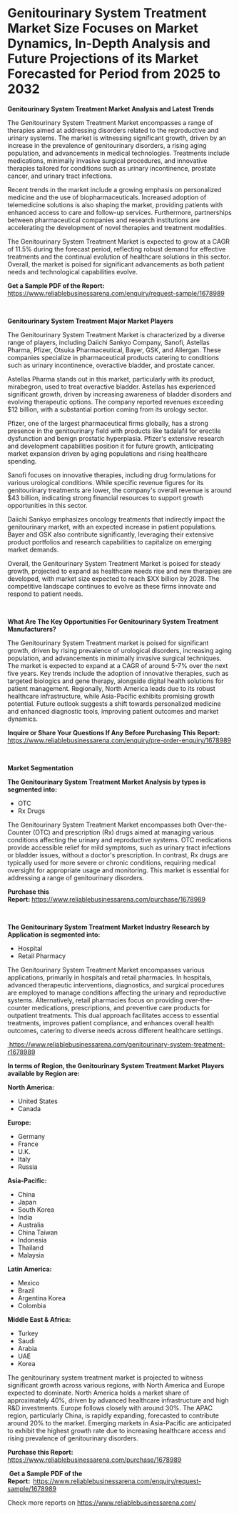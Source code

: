 <p><h1>Genitourinary System Treatment Market Size Focuses on Market Dynamics, In-Depth Analysis and Future Projections of its Market Forecasted for Period from 2025 to 2032</h1></p><p><strong>Genitourinary System Treatment Market Analysis and Latest Trends</strong></p>
<p><p>The Genitourinary System Treatment Market encompasses a range of therapies aimed at addressing disorders related to the reproductive and urinary systems. The market is witnessing significant growth, driven by an increase in the prevalence of genitourinary disorders, a rising aging population, and advancements in medical technologies. Treatments include medications, minimally invasive surgical procedures, and innovative therapies tailored for conditions such as urinary incontinence, prostate cancer, and urinary tract infections.</p><p>Recent trends in the market include a growing emphasis on personalized medicine and the use of biopharmaceuticals. Increased adoption of telemedicine solutions is also shaping the market, providing patients with enhanced access to care and follow-up services. Furthermore, partnerships between pharmaceutical companies and research institutions are accelerating the development of novel therapies and treatment modalities.</p><p>The Genitourinary System Treatment Market is expected to grow at a CAGR of 11.5% during the forecast period, reflecting robust demand for effective treatments and the continual evolution of healthcare solutions in this sector. Overall, the market is poised for significant advancements as both patient needs and technological capabilities evolve.</p></p>
<p><strong>Get a Sample PDF of the Report:&nbsp;</strong> <a href="https://www.reliablebusinessarena.com/enquiry/request-sample/1678989?utm_campaign=3189&utm_medium=2&utm_source=Github&utm_content=ia&utm_term=24032025&utm_id=genitourinary-system-treatment">https://www.reliablebusinessarena.com/enquiry/request-sample/1678989</a></p>
<p>&nbsp;</p>
<p><strong>Genitourinary System Treatment Major Market Players</strong></p>
<p><p>The Genitourinary System Treatment Market is characterized by a diverse range of players, including Daiichi Sankyo Company, Sanofi, Astellas Pharma, Pfizer, Otsuka Pharmaceutical, Bayer, GSK, and Allergan. These companies specialize in pharmaceutical products catering to conditions such as urinary incontinence, overactive bladder, and prostate cancer.</p><p>Astellas Pharma stands out in this market, particularly with its product, mirabegron, used to treat overactive bladder. Astellas has experienced significant growth, driven by increasing awareness of bladder disorders and evolving therapeutic options. The company reported revenues exceeding $12 billion, with a substantial portion coming from its urology sector.</p><p>Pfizer, one of the largest pharmaceutical firms globally, has a strong presence in the genitourinary field with products like tadalafil for erectile dysfunction and benign prostatic hyperplasia. Pfizer's extensive research and development capabilities position it for future growth, anticipating market expansion driven by aging populations and rising healthcare spending.</p><p>Sanofi focuses on innovative therapies, including drug formulations for various urological conditions. While specific revenue figures for its genitourinary treatments are lower, the company's overall revenue is around $43 billion, indicating strong financial resources to support growth opportunities in this sector.</p><p>Daiichi Sankyo emphasizes oncology treatments that indirectly impact the genitourinary market, with an expected increase in patient populations. Bayer and GSK also contribute significantly, leveraging their extensive product portfolios and research capabilities to capitalize on emerging market demands.</p><p>Overall, the Genitourinary System Treatment Market is poised for steady growth, projected to expand as healthcare needs rise and new therapies are developed, with market size expected to reach $XX billion by 2028. The competitive landscape continues to evolve as these firms innovate and respond to patient needs.</p></p>
<p>&nbsp;</p>
<p><strong>What Are The Key Opportunities For Genitourinary System Treatment Manufacturers?</strong></p>
<p><p>The Genitourinary System Treatment market is poised for significant growth, driven by rising prevalence of urological disorders, increasing aging population, and advancements in minimally invasive surgical techniques. The market is expected to expand at a CAGR of around 5-7% over the next five years. Key trends include the adoption of innovative therapies, such as targeted biologics and gene therapy, alongside digital health solutions for patient management. Regionally, North America leads due to its robust healthcare infrastructure, while Asia-Pacific exhibits promising growth potential. Future outlook suggests a shift towards personalized medicine and enhanced diagnostic tools, improving patient outcomes and market dynamics.</p></p>
<p><strong>Inquire or Share Your Questions If Any Before Purchasing This Report:</strong> <a href="https://www.reliablebusinessarena.com/enquiry/pre-order-enquiry/1678989?utm_campaign=3189&utm_medium=2&utm_source=Github&utm_content=ia&utm_term=24032025&utm_id=genitourinary-system-treatment">https://www.reliablebusinessarena.com/enquiry/pre-order-enquiry/1678989</a></p>
<p>&nbsp;</p>
<p><strong>Market Segmentation</strong></p>
<p><strong>The Genitourinary System Treatment Market Analysis by types is segmented into:</strong></p>
<p><ul><li>OTC</li><li>Rx Drugs</li></ul></p>
<p><p>The Genitourinary System Treatment Market encompasses both Over-the-Counter (OTC) and prescription (Rx) drugs aimed at managing various conditions affecting the urinary and reproductive systems. OTC medications provide accessible relief for mild symptoms, such as urinary tract infections or bladder issues, without a doctor's prescription. In contrast, Rx drugs are typically used for more severe or chronic conditions, requiring medical oversight for appropriate usage and monitoring. This market is essential for addressing a range of genitourinary disorders.</p></p>
<p><strong>Purchase this Report:&nbsp;</strong><a href="https://www.reliablebusinessarena.com/purchase/1678989?utm_campaign=3189&utm_medium=2&utm_source=Github&utm_content=ia&utm_term=24032025&utm_id=genitourinary-system-treatment">https://www.reliablebusinessarena.com/purchase/1678989</a></p>
<p>&nbsp;</p>
<p><strong>The Genitourinary System Treatment Market Industry Research by Application is segmented into:</strong></p>
<p><ul><li>Hospital</li><li>Retail Pharmacy</li></ul></p>
<p><p>The Genitourinary System Treatment Market encompasses various applications, primarily in hospitals and retail pharmacies. In hospitals, advanced therapeutic interventions, diagnostics, and surgical procedures are employed to manage conditions affecting the urinary and reproductive systems. Alternatively, retail pharmacies focus on providing over-the-counter medications, prescriptions, and preventive care products for outpatient treatments. This dual approach facilitates access to essential treatments, improves patient compliance, and enhances overall health outcomes, catering to diverse needs across different healthcare settings.</p></p>
<p><a href="https://www.reliablebusinessarena.com/genitourinary-system-treatment-r1678989?utm_campaign=3189&utm_medium=2&utm_source=Github&utm_content=ia&utm_term=24032025&utm_id=genitourinary-system-treatment">&nbsp;https://www.reliablebusinessarena.com/genitourinary-system-treatment-r1678989</a></p>
<p><strong>In terms of Region, the Genitourinary System Treatment Market Players available by Region are:</strong></p>
<p>
    <p> <strong> North America: </strong>
        <ul>
            <li>United States</li>
            <li>Canada</li>
        </ul>
        </p> 
    <p> <strong> Europe: </strong>
        <ul>
            <li>Germany</li>
            <li>France</li>
            <li>U.K.</li>
            <li>Italy</li>
            <li>Russia</li>
        </ul>
        </p> 
    <p> <strong> Asia-Pacific: </strong>
        <ul>
            <li>China</li>
            <li>Japan</li>
            <li>South Korea</li>
            <li>India</li>
            <li>Australia</li>
            <li>China Taiwan</li>
            <li>Indonesia</li>
            <li>Thailand</li>
            <li>Malaysia</li>
        </ul>
        </p> 
    <p> <strong> Latin America: </strong>
        <ul>
            <li>Mexico</li>
            <li>Brazil</li>
            <li>Argentina Korea</li>
            <li>Colombia</li>
        </ul>
        </p> 
    <p> <strong> Middle East & Africa: </strong>
        <ul>
            <li>Turkey</li>
            <li>Saudi</li>
            <li>Arabia</li>
            <li>UAE</li>
            <li>Korea</li>
        </ul>
    </p>
    </p>
<p><p>The genitourinary system treatment market is projected to witness significant growth across various regions, with North America and Europe expected to dominate. North America holds a market share of approximately 40%, driven by advanced healthcare infrastructure and high R&D investments. Europe follows closely with around 30%. The APAC region, particularly China, is rapidly expanding, forecasted to contribute around 20% to the market. Emerging markets in Asia-Pacific are anticipated to exhibit the highest growth rate due to increasing healthcare access and rising prevalence of genitourinary disorders.</p></p>
<p><strong>Purchase this Report: </strong><a href="https://www.reliablebusinessarena.com/purchase/1678989?utm_campaign=3189&utm_medium=2&utm_source=Github&utm_content=ia&utm_term=24032025&utm_id=genitourinary-system-treatment">https://www.reliablebusinessarena.com/purchase/1678989</a></p>
<p>&nbsp;<strong>Get a Sample PDF of the Report:&nbsp;&nbsp;</strong><a href="https://www.reliablebusinessarena.com/enquiry/request-sample/1678989?utm_campaign=3189&utm_medium=2&utm_source=Github&utm_content=ia&utm_term=24032025&utm_id=genitourinary-system-treatment">https://www.reliablebusinessarena.com/enquiry/request-sample/1678989</a></p>
<p><strong></strong></p>
<p>Check more reports on <a href="https://www.reliablebusinessarena.com/?utm_campaign=3189&utm_medium=2&utm_source=Github&utm_content=ia&utm_term=24032025&utm_id=genitourinary-system-treatment">https://www.reliablebusinessarena.com/</a></p>